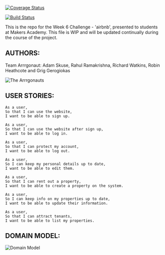 [![Coverage Status](https://coveralls.io/repos/github/rahulrama/arrrgbnb/badge.svg?branch=master)](https://coveralls.io/github/rahulrama/arrrgbnb?branch=master)

[![Build Status](https://travis-ci.org/rahulrama/arrrgbnb.svg?branch=master)](https://travis-ci.org/rahulrama/arrrgbnb)

This is the repo for the Week 6 Challenge - 'airbnb', presented to students at Makers Academy.
This file is WIP and will be updated continually during the course of the project.

AUTHORS:
-------

Team Arrrgonaut: Adam Skuse, Rahul Ramakrishna, Richard Watkins, Robin Heathcote and Grig Gerogiokas

![The Arrrgonauts](https://github.com/rahulrama/arrrgbnb/blob/master/public/images/arrrgonauts.png)


USER STORIES:
------------

```
As a user,
So that I can use the website,
I want to be able to sign up.

As a user,
So that I can use the website after sign up,
I want to be able to log in.

As a user,
So that I can protect my account,
I want to be able to log out.

As a user,
So I can keep my personal details up to date,
I want to be able to edit them.

As a user,
So that I can rent out a property,
I want to be able to create a property on the system.

As a user,
So I can keep info on my properties up to date,
I want to be able to update their information.

As a user,
So that I can attract tenants,
I want to be able to list my properties.
```

DOMAIN MODEL:
------------
![Domain Model](https://github.com/rahulrama/arrrgbnb/blob/master/public/images/arrrgbnb_domain_model.png)
